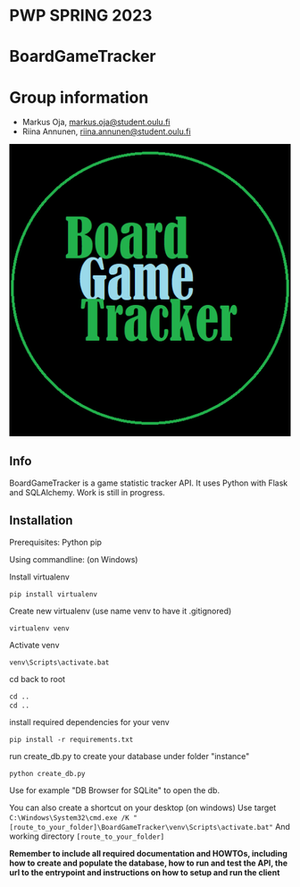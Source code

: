 # PWP SPRING 2023

# BoardGameTracker
# Group information
* Markus Oja, markus.oja@student.oulu.fi
* Riina Annunen, riina.annunen@student.oulu.fi

![BGTlogo](https://github.com/oja89/BoardGameTracker/blob/master/media/BGT.png)

## Info
BoardGameTracker is a game statistic tracker API.
It uses Python with Flask and SQLAlchemy.
Work is still in progress.

## Installation 

Prerequisites:
Python
pip

Using commandline: (on Windows)

Install virtualenv
```
pip install virtualenv
```

Create new virtualenv
(use name venv to have it .gitignored)
```
virtualenv venv
```

Activate venv
```
venv\Scripts\activate.bat
```

cd back to root
```
cd ..
cd ..
```

install required dependencies for your venv
```
pip install -r requirements.txt
```

run create_db.py to create your database under folder "instance"
```
python create_db.py
```

Use for example "DB Browser for SQLite" to open the db.

You can also create a shortcut on your desktop (on windows)
Use target `C:\Windows\System32\cmd.exe /K "[route_to_your_folder]\BoardGameTracker\venv\Scripts\activate.bat"`
And working directory `[route_to_your_folder]`






__Remember to include all required documentation and HOWTOs, including how to create and populate the database, how to run and test the API, the url to the entrypoint and instructions on how to setup and run the client__


